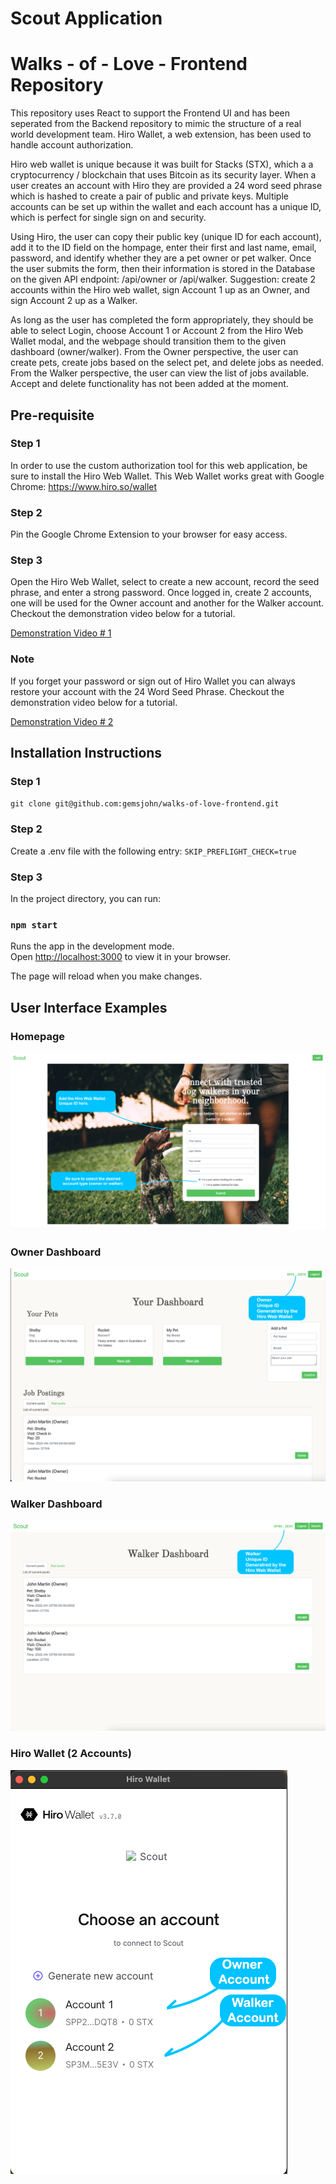 # Scout Application 
# Walks - of - Love - Frontend Repository

This repository uses React to support the Frontend UI and has been seperated from the Backend repository to mimic the structure of a real world development team. Hiro Wallet, a web extension, has been used to handle account authorization. 

Hiro web wallet is unique because it was built for Stacks (STX), which a a cryptocurrency / blockchain that uses Bitcoin as its security layer. When a user creates an account with Hiro they are provided a 24 word seed phrase which is hashed to create a pair of public and private keys. Multiple accounts can be set up within the wallet and each account has a unique ID, which is perfect for single sign on and security.

Using Hiro, the user can copy their public key (unique ID for each account), add it to the ID field on the hompage, enter their first and last name, email, password, and identify whether they are a pet owner or pet walker. Once the user submits the form, then their information is stored in the Database on the given API endpoint: /api/owner or /api/walker. Suggestion: create 2 accounts within the Hiro web wallet, sign Account 1 up as an Owner, and sign Account 2 up as a Walker.

As long as the user has completed the form appropriately, they should be able to select Login, choose Account 1 or Account 2 from the Hiro Web Wallet modal, and the webpage should transition them to the given dashboard (owner/walker). From the Owner perspective, the user can create pets, create jobs based on the select pet, and delete jobs as needed. From the Walker perspective, the user can view the list of jobs available. Accept and delete functionality has not been added at the moment. 

## Pre-requisite 
### Step 1
In order to use the custom authorization tool for this web application, be sure to install the Hiro Web Wallet. This Web Wallet works great with Google Chrome: https://www.hiro.so/wallet

### Step 2
Pin the Google Chrome Extension to your browser for easy access. 

### Step 3
Open the Hiro Web Wallet, select to create a new account, record the seed phrase, and enter a strong password. Once logged in, create 2 accounts, one will be used for the Owner account and another for the Walker account. Checkout the demonstration video below for a tutorial. 

[Demonstration Video # 1](https://github.com/gemsjohn/walks-of-love-frontend/blob/main/public/full_Demo.mp4)

### Note
If you forget your password or sign out of Hiro Wallet you can always restore your account with the 24 Word Seed Phrase. Checkout the demonstration video below for a tutorial.

[Demonstration Video # 2](https://github.com/gemsjohn/walks-of-love-frontend/blob/main/public/seed_phrase_recovery.mp4)

## Installation Instructions
### Step 1
`git clone git@github.com:gemsjohn/walks-of-love-frontend.git`

### Step 2
Create a .env file with the following entry: `SKIP_PREFLIGHT_CHECK=true`

### Step 3
In the project directory, you can run:

### `npm start`

Runs the app in the development mode.\
Open [http://localhost:3000](http://localhost:3000) to view it in your browser.

The page will reload when you make changes.

## User Interface Examples
### Homepage
![Example Image](https://github.com/gemsjohn/walks-of-love-frontend/blob/main/public/homepage.png)

### Owner Dashboard
![Example Image](https://github.com/gemsjohn/walks-of-love-frontend/blob/main/public/owner.png)

### Walker Dashboard
![Example Image](https://github.com/gemsjohn/walks-of-love-frontend/blob/main/public/walker.png)

### Hiro Wallet (2 Accounts)
![Example Image](https://github.com/gemsjohn/walks-of-love-frontend/blob/main/public/hiro_wallet.png)